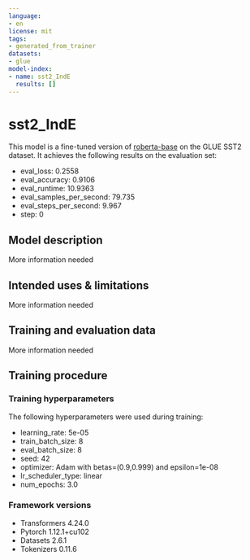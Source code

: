 ```yaml
---
language:
- en
license: mit
tags:
- generated_from_trainer
datasets:
- glue
model-index:
- name: sst2_IndE
  results: []
---
```


<!-- This model card has been generated automatically according to the information the Trainer had access to. You
should probably proofread and complete it, then remove this comment. -->

# sst2_IndE

This model is a fine-tuned version of [roberta-base](https://huggingface.co/roberta-base) on the GLUE SST2 dataset.
It achieves the following results on the evaluation set:
- eval_loss: 0.2558
- eval_accuracy: 0.9106
- eval_runtime: 10.9363
- eval_samples_per_second: 79.735
- eval_steps_per_second: 9.967
- step: 0

## Model description

More information needed

## Intended uses & limitations

More information needed

## Training and evaluation data

More information needed

## Training procedure

### Training hyperparameters

The following hyperparameters were used during training:
- learning_rate: 5e-05
- train_batch_size: 8
- eval_batch_size: 8
- seed: 42
- optimizer: Adam with betas=(0.9,0.999) and epsilon=1e-08
- lr_scheduler_type: linear
- num_epochs: 3.0

### Framework versions

- Transformers 4.24.0
- Pytorch 1.12.1+cu102
- Datasets 2.6.1
- Tokenizers 0.11.6

